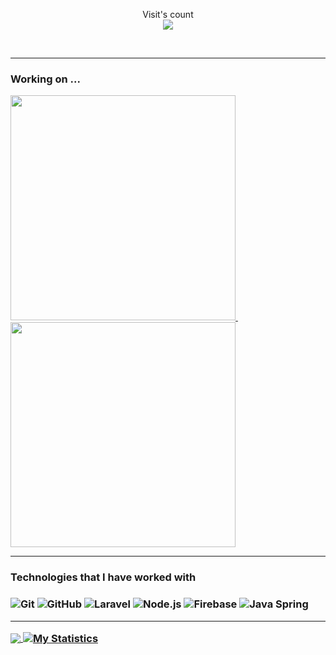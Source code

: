 <p align="center"> 
  Visit's count<br>
  <img src="https://profile-counter.glitch.me/jodham/count.svg" />
</p>
<br>

<hr>

<h3 align="left"> Working on ...</h3>

<a href="https://github.com/jodham/Hangman"> <img src="https://github-readme-stats.vercel.app/api/pin/?username=jodham&repo=zab-driving-school" width=360> </a> &nbsp; &nbsp; &nbsp; <a href="https://github.com/jodham/myblog"> <img src="https://github-readme-stats.vercel.app/api/pin/?username=jodham&repo=youthgroupwebsite" width=360> </a>

<hr>
<h3>Technologies that I have worked with<h3>

![Git](https://img.shields.io/badge/-Git-000000?style=flat&logo=git&logoColor=F05032)
![GitHub](https://img.shields.io/badge/-GitHub-000000?style=flat&logo=github&logoColor=FFFFFF)
![Laravel](https://img.shields.io/badge/-Laravel-000000?style=flat&logo=laravel&logoColor=FCC624)
![Node.js](https://img.shields.io/badge/-Node.js-000000?style=flat&logo=node.js&logoColor=339933)
![Firebase](https://img.shields.io/badge/-Firebase-000000?style=flat&logo=firebase&logoColor=61DAFB)
![Java Spring](https://img.shields.io/badge/-Spring-000000?style=flat&logo=spring&logoColor=6DB33F)

<hr>
<a href="https://github.com/jodham/jodham">
  <img align="center" src="https://github-readme-stats.vercel.app/api/top-langs/?username=jodham&title_color=ffffff&text_color=c9cacc&icon_color=2bbc8a&bg_color=1d1f21" />
</a>
<a href="https://github.com/jodham/jodham">
  <img align="center" src="https://github-readme-stats.vercel.app/api?username=jodham&show_icons=true&line_height=27&count_public=false&title_color=ffffff&text_color=c9cacc&icon_color=2bbc8a&bg_color=1d1f21" alt="My Statistics" />
</a>
